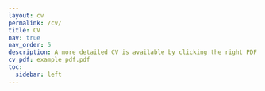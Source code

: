 ```yaml
---
layout: cv
permalink: /cv/
title: CV
nav: true
nav_order: 5
description: A more detailed CV is available by clicking the right PDF icon. 
cv_pdf: example_pdf.pdf
toc:
  sidebar: left
---
```

